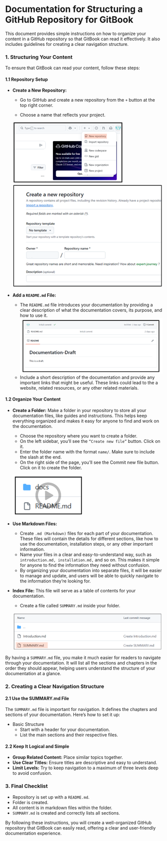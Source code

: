 # Documentation for Structuring a GitHub Repository for GitBook
This document provides simple instructions on how to organize your content in a GitHub repository so that GitBook can read it effectively. It also includes guidelines for creating a clear navigation structure.
### 1. Structuring Your Content
To ensure that GitBook can read your content, follow these steps:

#### 1.1 Repository Setup
* **Create a New Repository:**
   - Go to GitHub and create a new repository from the `+` button at the top right corner.
  

   - Choose a name that reflects your project.
   
   **![Create New Repository](image-2.png)**
   **![Repository Name](image-3.png)**

* **Add a `README.md` File:**
   - The `README.md` file introduces your documentation by providing a clear description of what the documentation covers, its purpose, and how to use it.
   ![alt text](image-4.png)
   - Include a short description of the documentation and provide any important links that might be useful. These links could lead to the a website, related resources, or any other related materials.

#### 1.2 Organize Your Content
* **Create a Folder:**
Make a folder in your repository to store all your documentation files, like guides and instructions. This helps keep everything organized and makes it easy for anyone to find and work on the documentation.

   - Choose the repository where you want to create a folder.
   - On the left sidebar, you’ll see the `“Create new file”` button. Click on it.
   - Enter the folder name with the format `name/`. Make sure to include the slash at the end.
   - On the right side of the page, you’ll see the Commit new file button. Click on it to create the folder.

   [![Tap This](image-7.png)](https://drive.google.com/file/d/1a-SSMcyxyvBt9sZWh1fWSsosz1bhdnNT/view?usp=sharing)

* **Use Markdown Files:**
   - Create `.md (Markdown)` files for each part of your documentation. These files will contain the details for different sections, like how to use the documentation, installation steps, or any other important information.
   - Name your files in a clear and easy-to-understand way, such as `introduction.md, installation.md,` and so on. This makes it simple for anyone to find the information they need without confusion.
   - By organizing your documentation into separate files, it will be easier to manage and update, and users will be able to quickly navigate to the information they’re looking for.

 
* **Index File:**
This file will serve as a table of contents for your documentation. 
   - Create a file called `SUMMARY.md` inside your folder.

   ![alt text](image-8.png)

By having a `SUMMARY.md` file, you make it much easier for readers to navigate through your documentation. It will list all the sections and chapters in the order they should appear, helping users understand the structure of your documentation at a glance.


### 2. Creating a Clear Navigation Structure

#### 2.1 Use the SUMMARY.md File
The `SUMMARY.md` file is important for navigation. It defines the chapters and sections of your documentation. Here’s how to set it up:
* Basic Structure
   - Start with a header for your documentation.
   - List the main sections and their respective files.

#### 2.2 Keep It Logical and Simple
* **Group Related Content:** Place similar topics together.
* **Use Clear Titles:** Ensure titles are descriptive and easy to understand.
* **Limit Levels:** Try to keep navigation to a maximum of three levels deep to avoid confusion.

### 3. Final Checklist
* Repository is set up with a `README.md`.
* Folder is created.
* All content is in markdown files within the folder.
* `SUMMARY.md` is created and correctly lists all sections.

By following these instructions, you will create a well-organized GitHub repository that GitBook can easily read, offering a clear and user-friendly documentation experience.